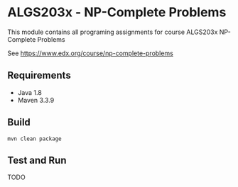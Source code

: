 # ALGS203x - NP-Complete Problems
This module contains all programing assignments for course ALGS203x NP-Complete Problems

See https://www.edx.org/course/np-complete-problems

## Requirements
* Java 1.8
* Maven 3.3.9

## Build
```shell script
mvn clean package
```

## Test and Run

TODO
